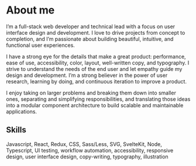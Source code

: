 # About me

I’m a full-stack web developer and technical lead with a focus on user interface design and development. I love to drive projects from concept to completion, and I’m passionate about building beautiful, intuitive, and functional user experiences.

I have a strong eye for the details that make a great product: performance, ease of use, accessibility, color, layout, well-written copy, and typography. I strive to understand the needs of the end user and let empathy guide my design and development. I’m a strong believer in the power of user research, learning by doing, and continuous iteration to improve a product.

I enjoy taking on larger problems and breaking them down into smaller ones, separating and simplifying responsibilities, and translating those ideas into a modular component architecture to build scalable and maintainable applications.

## **Skills**

Javascript, React, Redux, CSS, Sass/Less, SVG, SvelteKit, Node, Typescript, UI testing, workflow automation, accessibility, responsive design, user interface design, copy-writing, typography, illustration
